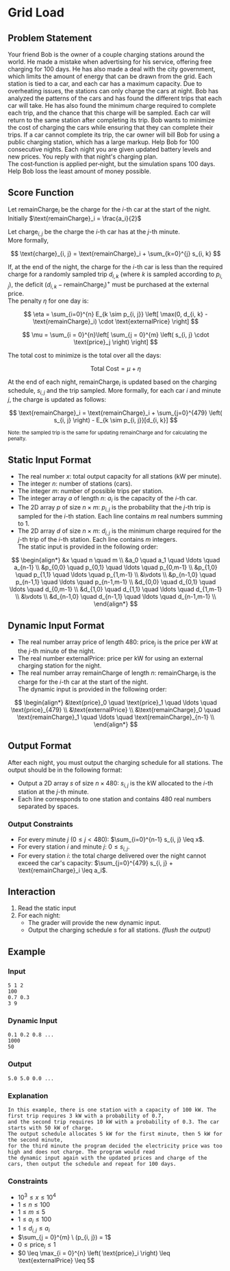 # Grid Load

## Problem Statement

Your friend Bob is the owner of a couple charging stations around the world. He made a mistake when advertising for his service, offering free charging for 100 days. He has also made a deal with the city government, which limits the amount of energy that can be drawn from the grid. Each station is tied to a car, and each car has a maximum capacity. Due to overheating issues, the stations can only charge the cars at night. Bob has analyzed the patterns of the cars and has found the different trips that each car will take. He has also found the minimum charge required to complete each trip, and the chance that this charge will be sampled. Each car will return to the same station after completing its trip. Bob wants to minimize the cost of charging the cars while ensuring that they can complete their trips. If a car cannot complete its trip, the car owner will bill Bob for using a public charging station, which has a large markup. Help Bob for 100 consecutive nights. Each night you are given updated battery levels and new prices. You reply with that night's charging plan.  
The cost‐function is applied per‑night, but the simulation spans 100 days.  
Help Bob loss the least amount of money possible.

## Score Function

Let $\text{remainCharge}_i$ be the charge for the $i$-th car at the start of the night.
Initially $\text{remainCharge}_i = \frac{a_i}{2}$

Let $\text{charge}_{i, j}$ be the charge the $i$-th car has at the $j$-th minute.  
More formally,

$$
\text{charge}_{i, j} = \text{remainCharge}_i + \sum_{k=0}^{j} s_{i, k}
$$

If, at the end of the night, the charge for the $i$-th car is less than the required charge for a randomly sampled trip $d_{i, k}$ (where $k$ is sampled according to $p_{i, j}$), the deficit $(d_{i, k} - \text{remainCharge}_i)^+$ must be purchased at the external price.  
The penalty $\eta$ for one day is:

$$
\eta = \sum_{i=0}^{n} E_{k \sim p_{i, j}} \left[ \max(0, d_{i, k} - \text{remainCharge}_i) \cdot \text{externalPrice} \right]
$$

$$
\mu = \sum_{i = 0}^{n}\left[ \sum_{j = 0}^{m} \left( s_{i, j} \cdot \text{price}_j \right) \right]
$$

The total cost to minimize is the total over all the days:

$$
\text{Total Cost} = \mu + \eta
$$

At the end of each night, $\text{remainCharge}_i$ is updated based on the charging schedule, $s_{i, j}$ and the trip sampled.
More formally, for each car $i$ and minute $j$, the charge is updated as follows:

$$
\text{remainCharge}_i = \text{remainCharge}_i + \sum_{j=0}^{479} \left( s_{i, j} \right) - E_{k \sim p_{i, j}}[d_{i, k}]
$$

<small> Note: the sampled trip is the same for updating $\text{remainCharge}$ and for calculating the penalty. </small>

## Static Input Format

- The real number $x$: total output capacity for all stations (kW per minute).
- The integer $n$: number of stations (cars).
- The integer $m$: number of possible trips per station.
- The integer array $a$ of length $n$: $a_i$ is the capacity of the $i$-th car.
- The 2D array $p$ of size $n \times m$: $p_{i, j}$ is the probability that the $j$-th trip is sampled for the $i$-th station. Each line contains $m$ real numbers summing to $1$.
- The 2D array $d$ of size $n \times m$: $d_{i, j}$ is the minimum charge required for the $j$-th trip of the $i$-th station. Each line contains $m$ integers.  
The static input is provided in the following order:

$$
\begin{align*}
&x \quad n \quad m \\
&a_0 \quad a_1 \quad \ldots \quad a_{n-1} \\
&p_{0,0} \quad p_{0,1} \quad \ldots \quad p_{0,m-1} \\
&p_{1,0} \quad p_{1,1} \quad \ldots \quad p_{1,m-1} \\
&\vdots \\
&p_{n-1,0} \quad p_{n-1,1} \quad \ldots \quad p_{n-1,m-1} \\
&d_{0,0} \quad d_{0,1} \quad \ldots \quad d_{0,m-1} \\
&d_{1,0} \quad d_{1,1} \quad \ldots \quad d_{1,m-1} \\
&\vdots \\
&d_{n-1,0} \quad d_{n-1,1} \quad \ldots \quad d_{n-1,m-1} \\
\end{align*}
$$

## Dynamic Input Format

- The real number array $\text{price}$ of length $480$: $\text{price}_j$ is the price per kW at the $j$-th minute of the night.
- The real number $\text{externalPrice}$: price per kW for using an external charging station for the night.
- The real number array $\text{remainCharge}$ of length $n$: $\text{remainCharge}_i$ is the charge for the $i$-th car at the start of the night.  
The dynamic input is provided in the following order:

$$
\begin{align*}
&\text{price}_0 \quad \text{price}_1 \quad \ldots \quad \text{price}_{479} \\
&\text{externalPrice} \\
&\text{remainCharge}_0 \quad \text{remainCharge}_1 \quad \ldots \quad \text{remainCharge}_{n-1} \\
\end{align*}
$$

## Output Format

After each night, you must output the charging schedule for all stations. The output should be in the following format:

- Output a 2D array $s$ of size $n \times 480$: $s_{i, j}$ is the kW allocated to the $i$-th station at the $j$-th minute.
- Each line corresponds to one station and contains $480$ real numbers separated by spaces.

### Output Constraints

- For every minute $j$ ($0 \leq j < 480$): $\sum_{i=0}^{n-1} s_{i, j} \leq x$.
- For every station $i$ and minute $j$: $0 \leq s_{i, j}$.
- For every station $i$: the total charge delivered over the night cannot exceed the car's capacity: $\sum_{j=0}^{479} s_{i, j} + \text{remainCharge}_i \leq a_i$.

## Interaction

1. Read the static input
2. For each night:
   - The grader will provide the new dynamic input.
   - Output the charging schedule $s$ for all stations. *(flush the output)*

## Example

### Input

```plaintext
5 1 2
100
0.7 0.3
3 9
```

### Dynamic Input

```plaintext
0.1 0.2 0.8 ...
1000
50
```

### Output

```plaintext
5.0 5.0 0.0 ...
```

### Explanation

```plaintext
In this example, there is one station with a capacity of 100 kW. The first trip requires 3 kW with a probability of 0.7,  
and the second trip requires 10 kW with a probability of 0.3. The car starts with 50 kW of charge.  
The output schedule allocates 5 kW for the first minute, then 5 kW for the second minute,  
for the third minute the program decided the electricity price was too high and does not charge. The program would read  
the dynamic input again with the updated prices and charge of the cars, then output the schedule and repeat for 100 days.  
```

### Constraints

- $10^3 \leq x \leq 10^4$  
- $1 \leq n \leq 100$  
- $1 \leq m \leq 5$  
- $1 \leq a_i \leq 100$  
- $1 \leq d_{i, j} \leq a_i$  
- $\sum_{j = 0}^{m} \ (p_{i, j}) = 1$  
- $0 \leq \text{price}_i \leq 1$  
- $0 \leq \max_{i = 0}^{n} \left( \text{price}_i \right) \leq \text{externalPrice} \leq 5$
